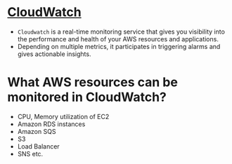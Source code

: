 
# [CloudWatch](https://aws.amazon.com/cloudwatch/) 
- `Cloudwatch` is a real-time monitoring service that gives you visibility into the performance and health of your AWS resources and applications. 
- Depending on multiple metrics, it participates in triggering alarms and gives actionable insights.

# What AWS resources can be monitored in CloudWatch?
- CPU, Memory utilization of EC2
- Amazon RDS instances
- Amazon SQS
- S3
- Load Balancer
- SNS etc.